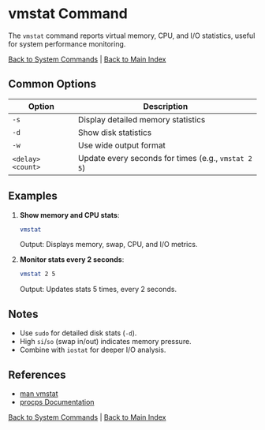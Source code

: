 # vmstat Command

The `vmstat` command reports virtual memory, CPU, and I/O statistics, useful for system performance monitoring.

[Back to System Commands](../system.md) | [Back to Main Index](../../README.md)

## Common Options

| Option | Description |
|--------|-------------|
| `-s` | Display detailed memory statistics |
| `-d` | Show disk statistics |
| `-w` | Use wide output format |
| `<delay> <count>` | Update every <delay> seconds for <count> times (e.g., `vmstat 2 5`) |

## Examples

1. **Show memory and CPU stats**:
   ```bash
   vmstat
   ```
   Output: Displays memory, swap, CPU, and I/O metrics.

2. **Monitor stats every 2 seconds**:
   ```bash
   vmstat 2 5
   ```
   Output: Updates stats 5 times, every 2 seconds.

## Notes
- Use `sudo` for detailed disk stats (`-d`).
- High `si`/`so` (swap in/out) indicates memory pressure.
- Combine with `iostat` for deeper I/O analysis.

## References
- [man vmstat](https://man7.org/linux/man-pages/man8/vmstat.8.html)
- [procps Documentation](https://gitlab.com/procps-ng/procps)

[Back to System Commands](../system.md) | [Back to Main Index](../../README.md)